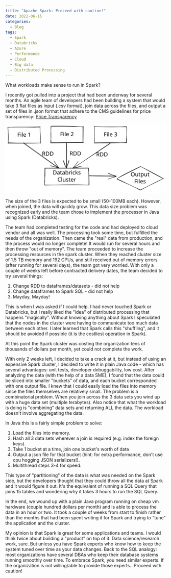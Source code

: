 ```yaml
---
title: "Apache Spark: Proceed with caution!"
date: 2022-06-15
categories:
  - Blog
tags:
  - Spark
  - Databricks
  - Azure
  - Performance
  - Cloud
  - Big data
  - Distributed Processing
---
```

What workloads make sense to run in Spark?

I recently got pulled into a project that had been underway for several months.  An agile team of developers had been
building a system that would take 3 flat files as input (.csv format), join data across the files, and output a set
of files in .json format that adhere to the CMS guidelines for price transparency: [Price Transparency](https://github.com/CMSgov/price-transparency-guide)

![Spark Diagram](/assets/images/spark-diagram.svg)

The size of the 3 files is expected to be small (50-100MB each).  However, when joined, the data will quickly grow.  This
data size problem was recognized early and the team chose to implement the processor in Java using Spark (Databricks).

The team had completed testing for the code and had deployed to cloud vendor and all was well.  The processing took some
time, but fulfilled the needs of the organization.  Then came the "real" data from production, and the process would no longer complete!  It
would run for several hours and then throw "out of memory".  The team proceeded to increase the processing resources in
the spark cluster.  When they reached cluster size of 1.5 TB memory and 192 CPUs, and still received out of memory
errors (after running for several days), the team got very worried.  With only a couple of weeks left before contracted
delivery dates, the team decided to try several things:

1. Change RDD to dataframes/datasets - did not help
2. Change dataframes to Spark SQL - did not help
3. Mayday, Mayday!

This is when I was asked if I could help.  I had never touched Spark or Databricks, but I really liked the "idea" of
distributed processing that happens "magically".  Without knowing anything about Spark I speculated that the nodes in
the cluster were having to communicate too much data between each other.  I later learned that Spark calls this "shuffling",
and it should be avoided if possible (it is the costliest operation in Spark).

At this point the Spark cluster was costing the organization tens of thousands of dollars per month, yet could not complete
the work.

With only 2 weeks left, I decided to take a crack at it, but instead of using an expensive Spark cluster, I decided to
write it in plain Java code - which has several advantages: unit tests, developer debuggability, low cost.  After analyzing
the data (with the help of a data SME), I found that the data could be sliced into smaller "buckets" of data, and each
bucket corresponded with one output file.  I knew that I could easily load the files into memory since the files themselves
are relatively small.  The problem is a combinatorial problem.  When you join across the 3 data sets you wind up with a
huge data set (multiple terabytes).  Also notice that what the workload is doing is "combining" data sets and returning
ALL the data.  The workload doesn't involve aggregating the data.

In Java this is a fairly simple problem to solve:

1. Load the files into memory.
2. Hash all 3 data sets wherever a join is required (e.g. index the foreign keys).
3. Take 1 bucket at a time, join one bucket's worth of data
4. Output a json file for that bucket (hint: for extra performance, don't use cpu hogging JSON serializers!).
5. Multithread steps 3-4 for speed.

This type of "partitioning" of the data is what was needed on the Spark side, but the developers thought that they could
throw all the data at Spark and it would figure it out.  It's the equivalent of running a SQL Query that joins 15 tables
and wondering why it takes 3 hours to run the SQL Query.

In the end, we wound up with a plain Java program running on cheap vm hardware (couple hundred dollars per month) and
is able to process the data in an hour or two.  It took a couple of weeks from start to finish rather than the months
that had been spent writing it for Spark and trying to "tune" the application and the cluster.

My opinion is that Spark is great for some applications and teams.  I would think twice about building a "product" on top
of it.  Data science/research work, sure.  But unless you have Spark experts who know how to keep the system tuned
over time as your data changes.  Back to the SQL analogy: most organizations have several DBAs who keep their database
systems running smoothly over time.  To embrace Spark, you need similar experts.  If the organization is not willing/able
to provide those experts...Proceed with caution!


